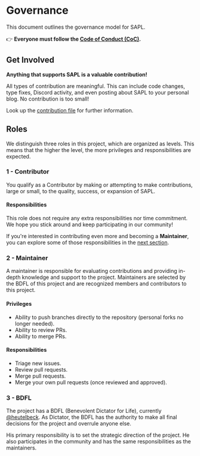 # Governance

This document outlines the governance model for SAPL.

👉 **Everyone must follow the [Code of Conduct (CoC)](CODE_OF_CONDUCT.md).**

## Get Involved

**Anything that supports SAPL is a valuable contribution!**

All types of contribution are meaningful. This can include code changes, type fixes, Discord activity, and even posting about SAPL to your personal blog. No contribution is too small!

Look up the [contribution file](CONTRIBUTING.md) for further information.

## Roles

We distinguish three roles in this project, which are organized as levels.
This means that the higher the level, the more privileges and responsibilities are expected.

### 1 - Contributor

You qualify as a Contributor by making or attempting to make contributions, large or small, to the quality, success, or expansion of SAPL.

#### Responsibilities

This role does not require any extra responsibilities nor time commitment. We hope you stick around and keep participating in our community!

If you're interested in contributing even more and becoming a **Maintainer**, you can explore some of those responsibilities in the [next section](#2---maintainer).

### 2 - Maintainer

A maintainer is responsible for evaluating contributions and providing in-depth knowledge and support to the project. Maintainers are selected by the BDFL of this project and are recognized members and contributors to this project.

#### Privileges

- Ability to push branches directly to the repository (personal forks no longer needed).
- Ability to review PRs.
- Ability to merge PRs.

#### Responsibilities

- Triage new issues.
- Review pull requests.
- Merge pull requests.
- Merge your own pull requests (once reviewed and approved).

### 3 - BDFL

The project has a BDFL (Benevolent Dictator for Life), currently [@heutelbeck](https://github.com/heutelbeck).
As Dictator, the BDFL has the authority to make all final decisions for the project and overrule anyone else.

His primary responsibility is to set the strategic direction of the project.
He also participates in the community and has the same responsibilities as the maintainers.